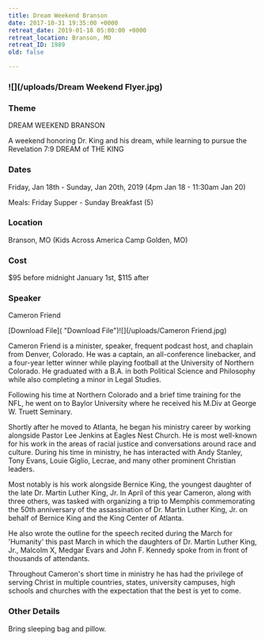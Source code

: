 ```yaml
---
title: Dream Weekend Branson
date: 2017-10-31 19:35:00 +0000
retreat_date: 2019-01-18 05:00:00 +0000
retreat_location: Branson, MO
retreat_ID: 1989
old: false

---
```

### ![](/uploads/Dream Weekend Flyer.jpg)

### Theme

DREAM WEEKEND BRANSON

A weekend honoring Dr. King and his dream, while learning to pursue the Revelation 7:9 DREAM of THE KING

### Dates

Friday, Jan 18th - Sunday, Jan 20th, 2019  (4pm Jan 18 - 11:30am Jan 20)

Meals: Friday Supper - Sunday Breakfast (5)

### Location

Branson, MO (Kids Across America Camp Golden, MO)

### Cost

$95 before midnight January 1st, $115 after

### Speaker

Cameron Friend

[Download File]( "Download File")![](/uploads/Cameron Friend.jpg)

Cameron Friend is a minister, speaker, frequent podcast host, and chaplain from Denver, Colorado. He was a captain, an all-conference linebacker, and a four-year letter winner while playing football at the University of Northern Colorado. He graduated with a B.A. in both Political Science and Philosophy while also completing a minor in Legal Studies.

Following his time at Northern Colorado and a brief time training for the NFL, he went on to Baylor University where he received his M.Div at George W. Truett Seminary.

Shortly after he moved to Atlanta, he began his ministry career by working alongside Pastor Lee Jenkins at Eagles Nest Church. He is most well-known for his work in the areas of racial justice and conversations around race and culture. During his time in ministry, he has interacted with Andy Stanley, Tony Evans, Louie Giglio, Lecrae, and many other prominent Christian leaders.

Most notably is his work alongside Bernice King, the youngest daughter of the late Dr. Martin Luther King, Jr. In April of this year Cameron, along with three others, was tasked with organizing a trip to Memphis commemorating the 50th anniversary of the assassination of Dr. Martin Luther King, Jr. on behalf of Bernice King and the King Center of Atlanta.

He also wrote the outline for the speech recited during the March for 'Humanity' this past March in which the daughters of Dr. Martin Luther King, Jr., Malcolm X, Medgar Evars and John F. Kennedy spoke from in front of thousands of attendants.

Throughout Cameron's short time in ministry he has had the privilege of serving Christ in multiple countries, states, university campuses, high schools and churches with the expectation that the best is yet to come.

### Other Details

Bring sleeping bag and pillow.